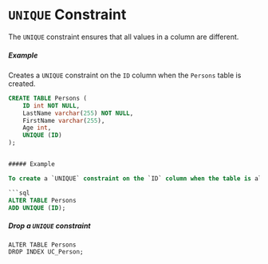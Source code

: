 # `UNIQUE` Constraint

The `UNIQUE` constraint ensures that all values in a column are different.

##### Example

Creates a `UNIQUE` constraint on the `ID` column when the `Persons` table is created.

```sql
CREATE TABLE Persons (
    ID int NOT NULL,
    LastName varchar(255) NOT NULL,
    FirstName varchar(255),
    Age int,
    UNIQUE (ID)
);


##### Example

To create a `UNIQUE` constraint on the `ID` column when the table is already created.

```sql
ALTER TABLE Persons
ADD UNIQUE (ID);
```

##### Drop a `UNIQUE` constraint

```
ALTER TABLE Persons
DROP INDEX UC_Person;
```